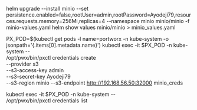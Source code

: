 helm upgrade --install minio --set persistence.enabled=false,rootUser=admin,rootPassword=Ayodeji79,resources.requests.memory=256Mi,replicas=4 --namespace minio minio/minio -f minio-values.yaml
helm show values minio/minio > minio_values.yaml


PX_POD=$(kubectl get pods -l name=portworx -n kube-system -o jsonpath='{.items[0].metadata.name}')
kubectl exec -it $PX_POD -n kube-system -- \
    /opt/pwx/bin/pxctl credentials create  \
    --provider s3   \
    --s3-access-key admin \
	--s3-secret-key Ayodeji79 \
    --s3-region minio --s3-endpoint http://192.168.56.50:32000 minio_creds

kubectl exec -it $PX_POD -n kube-system -- \
    /opt/pwx/bin/pxctl credentials list